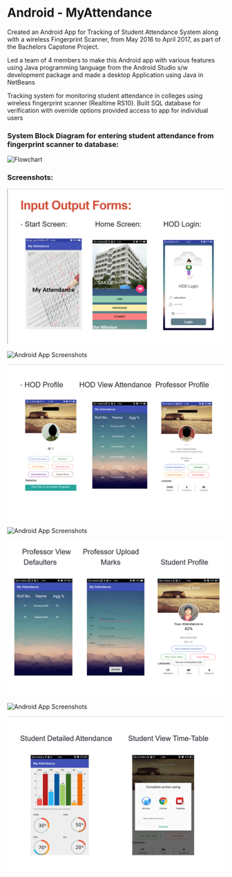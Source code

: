 # Android - MyAttendance


Created an Android App for Tracking of Student Attendance System along with a wireless Fingerprint Scanner, from May 2016 to April 2017, as
part of the Bachelors Capstone Project.

Led a team of 4 members to make this Android app with various features using Java programming language from the Android Studio s/w development package and made a desktop Application using Java in NetBeans

Tracking system for monitoring student attendance in colleges using wireless fingerprint scanner (Realtime RS10).
Built SQL database for verification with override options provided access to app for individual users

### System Block Diagram for entering student attendance from fingerprint scanner to database:
![Flowchart](https://uc3b3665b4fca059f204939d8d1a.previews.dropboxusercontent.com/p/thumb/AAuMaoDMErgn6lS7D6mCvIM9RDLNEVK-edzCzsYGZ9bJ5viKJIFbYRMnhKCJNHHCdvW_z3TDYpWORSs7YQA0ARyPFrNXMPhubqEK9AMcGqQpjmP-h9g3DSkIDRVOvJclkb0tHn3NtQlbCgHJNwxLr5cyshmL9EVWBPsm4Btj_xBBAo8cnM87QuCwNurGKFImFGotizBuSAYoY3Puc4d7nYorYQLOsTBiljU9o8aPmSr3aSrtQpEAWc8EtwC1E1595ZHi1JFJMyRv5eZuaxOHhux1qyQH1F4pXmILvAoTzwp29u80Fan3rJFrIseWzEmvQx9GR7UdhBz_BgxuaF8G8t39JjyohSMs2t1zMoczSb5kkQSQVBpwaARmwVKNbOqZFwbUZP9qkKDutv5exXXTSFF1/p.png?fv_content=true&size_mode=5)

### Screenshots:


![Android App Screenshots](https://raw.githubusercontent.com/dewangshah/Android-MyAttendance/master/Screenshots/0.png)


![Android App Screenshots](https://ucc6ba140b4d66f40a5baeeb99ef.previews.dropboxusercontent.com/p/thumb/AAsiQEzEem77AwvNZqKWJZQWqTsmRccSC3JII4yLVeWTzXNvhxJ4QgHm5zy0zPzzsxqMEmr3FSofOXaT9ARExHYChuI2KyvodcOn-ZIh9ikXJTwdDRHKmSBlGSWy6qivXd2viLDsM9gaPxGLo2x_bhg3KwH4EWC-sHSRLzEVVcLtbWfmHvDSVe7aYHD5brD5VJkBRQ2Ryat4y-LkYJee4sUv9uzhM5xaNHZg5BsdrcmNKqpzDXF8O3UMWlPK8rD3CXp01JdCabCpYk1hPYBMvXGktOhtPvhXc4Mv02alsFtA1KxE8rEmZ1L4_LNmyGnUmmgNX8almvJ3hTslqIgYIneUfh9DnuwAHgYT5LT8X9-w_sQ2mQZqzI1NHjAZXmno02LInOz3fDr07NTgC3ayAuh2/p.png?fv_content=true&size_mode=5)


![Android App Screenshots](https://raw.githubusercontent.com/dewangshah/Android-MyAttendance/master/Screenshots/2.png)


![Android App Screenshots](https://uc461345b9341421eaf96bdd9380.previews.dropboxusercontent.com/p/thumb/AAsjBkBXXvIp4WoRf74Q180ghEkyp9fmYJbJHHhd2ztNczcm1ffrfr9jFcpZjYIXAV2nUry4xSAQosgc74KQ0LwA8DF0K1Fi8Mq2Fcewa-qxRq1FoEdf7XY-TFZlvPd92RW1RnzJVMwKvctibHksRvRHagU6ERjfD8XQdNydkFpnomKVxBax7jV7BSuRPgofUUReGnWZn3c2cEFFX9i9fosYTctD7_HdjXufvDFQmsh95Kk-qG1S6OWkcQ23pCVAxvovLF5NuI8S23h2J2IOr9UoESu7y-UB2c1iBz1rm9Vk_wkq-IwHiLikBzqOK0Y8PA06XrnEFyvyGKWPKF_jsgI9FcHsiOm5O7An6T3x27U2eHxrJtlnxgtv_aoVBSb-QGFqZlC2IrGz-R-V5H9eOYtN/p.png?fv_content=true&size_mode=5)


![Android App Screenshots](https://raw.githubusercontent.com/dewangshah/Android-MyAttendance/master/Screenshots/3.png)


![Android App Screenshots](https://uc9065d05d16f5a0bbcf5eddd5f4.previews.dropboxusercontent.com/p/thumb/AAvtul_TFF0w-1lF_sSi6PkvaAIC4h6pU86dQaTZeTExsbElzW6D6AIIKzcOWujUDozMInqRssuhZlwT-DopkP_qC7fQkfKQ9bOYhOsxq1JT_wG-7zMMYDKsxNWFdrxmfcNd_k3rZFd4QAbvhpR6b2x76FnBAsiixRgBye1vXHvBdN-9EbgDMKMwJCYEtP0HCQIb81OhOkhVqK7VCmMmgq-uhkVUZZbcWdH9QRcR5tqUtnCPPLltUaxyUnoCpynAQGjg6PsJobvGL1YPfF1zitqoCwecS7f6QetB2GtSK0VNohqn3M8DOUfl5iSJXlYfkm-vLFGmZ0S1TGCrJ-Nms48vuSZwi1g0BmjE8anFnOdxZL36Sk-KR7EiSd_Fu_04p24TaN2MJMxO0iTkqMUogA42/p.png?fv_content=true&size_mode=5)


![Android App Screenshots](https://raw.githubusercontent.com/dewangshah/Android-MyAttendance/master/Screenshots/4.png)
